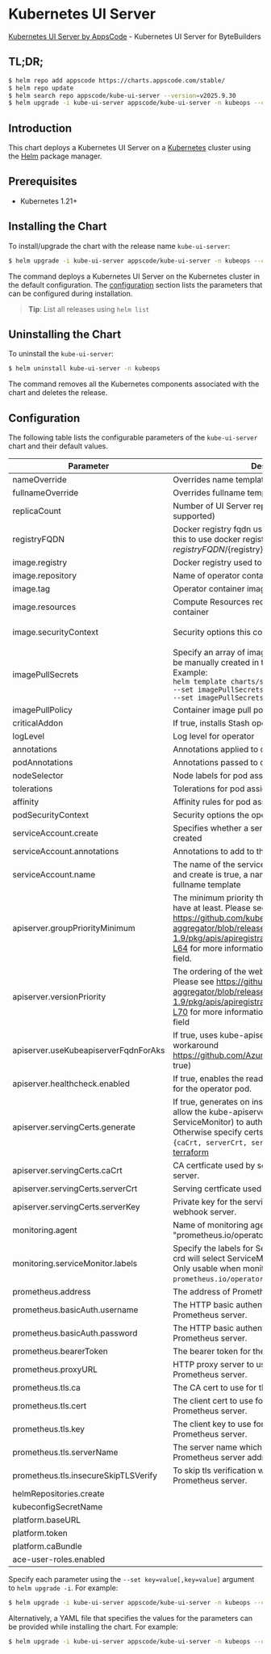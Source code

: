 # Kubernetes UI Server

[Kubernetes UI Server by AppsCode](https://github.com/kubeops/ui-server) - Kubernetes UI Server for ByteBuilders

## TL;DR;

```bash
$ helm repo add appscode https://charts.appscode.com/stable/
$ helm repo update
$ helm search repo appscode/kube-ui-server --version=v2025.9.30
$ helm upgrade -i kube-ui-server appscode/kube-ui-server -n kubeops --create-namespace --version=v2025.9.30
```

## Introduction

This chart deploys a Kubernetes UI Server on a [Kubernetes](http://kubernetes.io) cluster using the [Helm](https://helm.sh) package manager.

## Prerequisites

- Kubernetes 1.21+

## Installing the Chart

To install/upgrade the chart with the release name `kube-ui-server`:

```bash
$ helm upgrade -i kube-ui-server appscode/kube-ui-server -n kubeops --create-namespace --version=v2025.9.30
```

The command deploys a Kubernetes UI Server on the Kubernetes cluster in the default configuration. The [configuration](#configuration) section lists the parameters that can be configured during installation.

> **Tip**: List all releases using `helm list`

## Uninstalling the Chart

To uninstall the `kube-ui-server`:

```bash
$ helm uninstall kube-ui-server -n kubeops
```

The command removes all the Kubernetes components associated with the chart and deletes the release.

## Configuration

The following table lists the configurable parameters of the `kube-ui-server` chart and their default values.

|              Parameter               |                                                                                                                                                                         Description                                                                                                                                                                          |                                                                                            Default                                                                                             |
|--------------------------------------|--------------------------------------------------------------------------------------------------------------------------------------------------------------------------------------------------------------------------------------------------------------------------------------------------------------------------------------------------------------|------------------------------------------------------------------------------------------------------------------------------------------------------------------------------------------------|
| nameOverride                         | Overrides name template                                                                                                                                                                                                                                                                                                                                      | <code>""</code>                                                                                                                                                                                |
| fullnameOverride                     | Overrides fullname template                                                                                                                                                                                                                                                                                                                                  | <code>""</code>                                                                                                                                                                                |
| replicaCount                         | Number of UI Server replicas to create (only 1 is supported)                                                                                                                                                                                                                                                                                                 | <code>1</code>                                                                                                                                                                                 |
| registryFQDN                         | Docker registry fqdn used to pull docker images Set this to use docker registry hosted at ${registryFQDN}/${registry}/${image}                                                                                                                                                                                                                               | <code>ghcr.io</code>                                                                                                                                                                           |
| image.registry                       | Docker registry used to pull operator image                                                                                                                                                                                                                                                                                                                  | <code>appscode</code>                                                                                                                                                                          |
| image.repository                     | Name of operator container image                                                                                                                                                                                                                                                                                                                             | <code>kube-ui-server</code>                                                                                                                                                                    |
| image.tag                            | Operator container image tag                                                                                                                                                                                                                                                                                                                                 | <code>""</code>                                                                                                                                                                                |
| image.resources                      | Compute Resources required by the operator container                                                                                                                                                                                                                                                                                                         | <code>{}</code>                                                                                                                                                                                |
| image.securityContext                | Security options this container should run with                                                                                                                                                                                                                                                                                                              | <code>{"allowPrivilegeEscalation":false,"capabilities":{"drop":["ALL"]},"readOnlyRootFilesystem":true,"runAsNonRoot":true,"runAsUser":65534,"seccompProfile":{"type":"RuntimeDefault"}}</code> |
| imagePullSecrets                     | Specify an array of imagePullSecrets. Secrets must be manually created in the namespace. <br> Example: <br> `helm template charts/stash \` <br> `--set imagePullSecrets[0].name=sec0 \` <br> `--set imagePullSecrets[1].name=sec1`                                                                                                                           | <code>[]</code>                                                                                                                                                                                |
| imagePullPolicy                      | Container image pull policy                                                                                                                                                                                                                                                                                                                                  | <code>Always</code>                                                                                                                                                                            |
| criticalAddon                        | If true, installs Stash operator as critical addon                                                                                                                                                                                                                                                                                                           | <code>false</code>                                                                                                                                                                             |
| logLevel                             | Log level for operator                                                                                                                                                                                                                                                                                                                                       | <code>3</code>                                                                                                                                                                                 |
| annotations                          | Annotations applied to operator deployment                                                                                                                                                                                                                                                                                                                   | <code>{}</code>                                                                                                                                                                                |
| podAnnotations                       | Annotations passed to operator pod(s).                                                                                                                                                                                                                                                                                                                       | <code>{}</code>                                                                                                                                                                                |
| nodeSelector                         | Node labels for pod assignment                                                                                                                                                                                                                                                                                                                               | <code>{}</code>                                                                                                                                                                                |
| tolerations                          | Tolerations for pod assignment                                                                                                                                                                                                                                                                                                                               | <code>[]</code>                                                                                                                                                                                |
| affinity                             | Affinity rules for pod assignment                                                                                                                                                                                                                                                                                                                            | <code>{}</code>                                                                                                                                                                                |
| podSecurityContext                   | Security options the operator pod should run with.                                                                                                                                                                                                                                                                                                           | <code>{"fsGroup":65535}</code>                                                                                                                                                                 |
| serviceAccount.create                | Specifies whether a service account should be created                                                                                                                                                                                                                                                                                                        | <code>true</code>                                                                                                                                                                              |
| serviceAccount.annotations           | Annotations to add to the service account                                                                                                                                                                                                                                                                                                                    | <code>{}</code>                                                                                                                                                                                |
| serviceAccount.name                  | The name of the service account to use. If not set and create is true, a name is generated using the fullname template                                                                                                                                                                                                                                       | <code></code>                                                                                                                                                                                  |
| apiserver.groupPriorityMinimum       | The minimum priority the webhook api group should have at least. Please see https://github.com/kubernetes/kube-aggregator/blob/release-1.9/pkg/apis/apiregistration/v1beta1/types.go#L58-L64 for more information on proper values of this field.                                                                                                            | <code>10000</code>                                                                                                                                                                             |
| apiserver.versionPriority            | The ordering of the webhook api inside of the group. Please see https://github.com/kubernetes/kube-aggregator/blob/release-1.9/pkg/apis/apiregistration/v1beta1/types.go#L66-L70 for more information on proper values of this field                                                                                                                         | <code>15</code>                                                                                                                                                                                |
| apiserver.useKubeapiserverFqdnForAks | If true, uses kube-apiserver FQDN for AKS cluster to workaround https://github.com/Azure/AKS/issues/522 (default true)                                                                                                                                                                                                                                       | <code>true</code>                                                                                                                                                                              |
| apiserver.healthcheck.enabled        | If true, enables the readiness and liveliness probes for the operator pod.                                                                                                                                                                                                                                                                                   | <code>false</code>                                                                                                                                                                             |
| apiserver.servingCerts.generate      | If true, generates on install/upgrade the certs that allow the kube-apiserver (and potentially ServiceMonitor) to authenticate operators pods. Otherwise specify certs in `apiserver.servingCerts.{caCrt, serverCrt, serverKey}`. See also: [example terraform](https://github.com/kubeops/installer/blob/master/charts/kube-ui-server/example-terraform.tf) | <code>true</code>                                                                                                                                                                              |
| apiserver.servingCerts.caCrt         | CA certficate used by serving certificate of webhook server.                                                                                                                                                                                                                                                                                                 | <code>""</code>                                                                                                                                                                                |
| apiserver.servingCerts.serverCrt     | Serving certficate used by webhook server.                                                                                                                                                                                                                                                                                                                   | <code>""</code>                                                                                                                                                                                |
| apiserver.servingCerts.serverKey     | Private key for the serving certificate used by webhook server.                                                                                                                                                                                                                                                                                              | <code>""</code>                                                                                                                                                                                |
| monitoring.agent                     | Name of monitoring agent (one of "prometheus.io", "prometheus.io/operator", "prometheus.io/builtin")                                                                                                                                                                                                                                                         | <code>prometheus.io/operator</code>                                                                                                                                                            |
| monitoring.serviceMonitor.labels     | Specify the labels for ServiceMonitor. Prometheus crd will select ServiceMonitor using these labels. Only usable when monitoring agent is `prometheus.io/operator`.                                                                                                                                                                                          | <code>{"monitoring.appscode.com/prometheus":"federated"}</code>                                                                                                                                |
| prometheus.address                   | The address of Prometheus server.                                                                                                                                                                                                                                                                                                                            | <code>""</code>                                                                                                                                                                                |
| prometheus.basicAuth.username        | The HTTP basic authentication username for the Prometheus server.                                                                                                                                                                                                                                                                                            | <code>""</code>                                                                                                                                                                                |
| prometheus.basicAuth.password        | The HTTP basic authentication password for the Prometheus server.                                                                                                                                                                                                                                                                                            | <code>""</code>                                                                                                                                                                                |
| prometheus.bearerToken               | The bearer token for the Prometheus server.                                                                                                                                                                                                                                                                                                                  | <code>""</code>                                                                                                                                                                                |
| prometheus.proxyURL                  | HTTP proxy server to use to connect to the Prometheus server.                                                                                                                                                                                                                                                                                                | <code>""</code>                                                                                                                                                                                |
| prometheus.tls.ca                    | The CA cert to use for the Prometheus server.                                                                                                                                                                                                                                                                                                                | <code>""</code>                                                                                                                                                                                |
| prometheus.tls.cert                  | The client cert to use for communicating with the Prometheus server.                                                                                                                                                                                                                                                                                         | <code>""</code>                                                                                                                                                                                |
| prometheus.tls.key                   | The client key to use for communicating with the Prometheus server.                                                                                                                                                                                                                                                                                          | <code>""</code>                                                                                                                                                                                |
| prometheus.tls.serverName            | The server name which will be used to verify the Prometheus server address.                                                                                                                                                                                                                                                                                  | <code>""</code>                                                                                                                                                                                |
| prometheus.tls.insecureSkipTLSVerify | To skip tls verification when communicating with the Prometheus server.                                                                                                                                                                                                                                                                                      | <code>false</code>                                                                                                                                                                             |
| helmRepositories.create              |                                                                                                                                                                                                                                                                                                                                                              | <code>false</code>                                                                                                                                                                             |
| kubeconfigSecretName                 |                                                                                                                                                                                                                                                                                                                                                              | <code>""</code>                                                                                                                                                                                |
| platform.baseURL                     |                                                                                                                                                                                                                                                                                                                                                              | <code>""</code>                                                                                                                                                                                |
| platform.token                       |                                                                                                                                                                                                                                                                                                                                                              | <code>""</code>                                                                                                                                                                                |
| platform.caBundle                    |                                                                                                                                                                                                                                                                                                                                                              | <code>""</code>                                                                                                                                                                                |
| ace-user-roles.enabled               |                                                                                                                                                                                                                                                                                                                                                              | <code>false</code>                                                                                                                                                                             |


Specify each parameter using the `--set key=value[,key=value]` argument to `helm upgrade -i`. For example:

```bash
$ helm upgrade -i kube-ui-server appscode/kube-ui-server -n kubeops --create-namespace --version=v2025.9.30 --set replicaCount=1
```

Alternatively, a YAML file that specifies the values for the parameters can be provided while
installing the chart. For example:

```bash
$ helm upgrade -i kube-ui-server appscode/kube-ui-server -n kubeops --create-namespace --version=v2025.9.30 --values values.yaml
```
